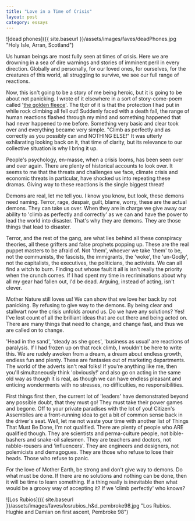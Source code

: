 ```yaml
---
title: "Love in a Time of Crisis"
layout: post
category: essays
---
```


![dead phones]({{ site.baseurl }}/assets/images/faves/deadPhones.jpg
"Holy Isle, Arran, Scotland")


Us human beings are most fully seen at times of crisis. Here we are
drowning in a sea of dire warnings and stories of imminent peril in
every direction. Globally and personally, for our loved ones, for
ourselves, for the creatures of this world, all struggling to survive,
we see our full range of reactions.

Now, this isn't going to be a story of me being heroic, but it is going
to be about not panicking. I wrote of it elsewhere in a sort of
story-come-poem called '[the golden fleece](/yarn/golden-fleece.html)'.
The tl;dr of it is that the protection I had put in while rock climbing
all fell out! Suddenly faced with a death fall, the range of human
reactions flashed through my mind and something happened that had never
happened to me before. Something very basic and clear took over and
everything became very simple. "Climb as perfectly and as correctly as
you possibly can and NOTHING ELSE!" It was utterly exhilarating looking
back on it, that time of clarity, but its relevance to our collective
situation is why I bring it up.

People's psychology, en-masse, when a crisis looms, has been seen over
and over again. There are plenty of historical accounts to look over. It
seems to me that the threats and challenges we face, climate crisis and
economic threats in particular, have shocked us into repeating these
dramas. Giving way to these reactions is the single biggest threat!

Demons are real, let me tell you. I know you know, but look, these
demons need naming. Terror, rage, despair, guilt, blame, worry, these
are the actual demons. They can take us over. When they are in charge we
give away our ability to 'climb as perfectly and correctly' as we can
and have the power to lead the world into disaster. That's why they are
demons. They are those things that lead to disaster.

Terror, and the rest of the gang, are what lies behind all these
conspiracy theories, all these grifters and false prophets popping up.
These are the real puppet masters to be afraid of. Not 'them', whoever
we take 'them' to be, not the communists, the fascists, the immigrants,
the 'woke', the 'un-Godly', not the capitalists, the executives, the
politicians, the activists. We can all find a witch to burn. Finding out
whose fault it all is isn't really the priority when the crunch comes.
If I had spent my time in recriminations about why all my gear had
fallen out, I'd be dead. Arguing, instead of acting, isn't clever.

Mother Nature still loves us! We can show that we love her back by not
panicking. By refusing to give way to the demons. By being clear and
stallwart now the crisis unfolds around us. Do we have any solutions?
Yes! I've lost count of all the brilliant ideas that are out there and
being acted on. There are many things that need to change, and change
fast, and thus we are called on to change.

'Head in the sand', 'steady as she goes', 'business as usual' are
reactions of paralysis. If I had frozen up on that rock climb, I
wouldn't be here to write this. We are rudely awoken from a dream, a
dream about endless growth, endless fun and plenty. These are fantasies
out of marketing departments. The world of the adverts isn't real folks!
If you're anything like me, then you'll simultaneously think
'obviously!' and also go on acting in the same old way as though it is
real, as though we can have endless pleasant and enticing wonderments
with no stresses, no difficulties, no responsibilities.

First things first then, the current lot of 'leaders' have demonstrated
beyond any possible doubt, that they must go! They must take their power
games and begone. Off to your private paradises with the lot of you!
Citizen's Assemblies are a front-running idea to get a bit of common
sense back in the driver's seat. Well, let me not waste your time with
another list of Things That Must Be Done, I'm not qualified. There are
plenty of people who ARE qualified though. They are scientists and
perma-culture people, not bible-bashers and snake-oil salesmen. They are
teachers and doctors, not rabble-rousers and 'influencers'. They are
engineers and designers, not polemicists and demagogues. They are those
who refuse to lose their heads. Those who refuse to panic.

For the love of Mother Earth, be strong and don't give way to demons. Do
what must be done. If there are no solutions and nothing can be done,
then it will be time to learn something. If a thing really is inevitable
then what would be a groovy way of accepting it? If we 'climb
perfectly' who knows?

![Los Rubios]({{ site.baseurl
}}/assets/images/faves/losrubios_h&d_pembroke98.jpg "Los Rubios. Hughie
and Damian on first ascent, Pembroke 98")
